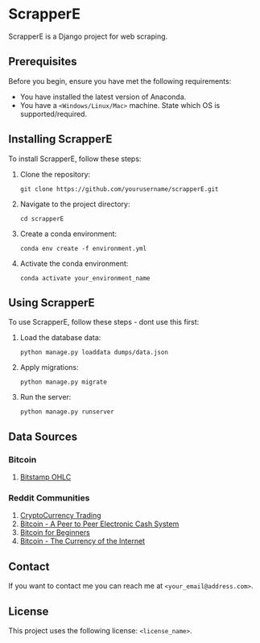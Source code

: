 # ScrapperE

ScrapperE is a Django project for web scraping.

## Prerequisites

Before you begin, ensure you have met the following requirements:

* You have installed the latest version of Anaconda.
* You have a `<Windows/Linux/Mac>` machine. State which OS is supported/required.

## Installing ScrapperE

To install ScrapperE, follow these steps:

1. Clone the repository:
    ```
    git clone https://github.com/yourusername/scrapperE.git
    ```

2. Navigate to the project directory:
    ```
    cd scrapperE
    ```

3. Create a conda environment:
    ```
    conda env create -f environment.yml
    ```

4. Activate the conda environment:
    ```
    conda activate your_environment_name
    ```

## Using ScrapperE

To use ScrapperE, follow these steps - dont use this first:

1. Load the database data:
    ```
    python manage.py loaddata dumps/data.json
    ```

2. Apply migrations:
    ```
    python manage.py migrate
    ```

3. Run the server:
    ```
    python manage.py runserver
    ```

## Data Sources

### Bitcoin
1. [Bitstamp OHLC](https://www.bitstamp.net/market/tradeview/)

### Reddit Communities

1. [CryptoCurrency Trading](https://www.reddit.com/r/CryptoCurrencyTrading/)
2. [Bitcoin - A Peer to Peer Electronic Cash System](https://www.reddit.com/r/btc/)
3. [Bitcoin for Beginners](https://www.reddit.com/r/BitcoinBeginners/)
4. [Bitcoin - The Currency of the Internet](https://www.reddit.com/r/Bitcoin/)

## Contact

If you want to contact me you can reach me at `<your_email@address.com>`.

## License

This project uses the following license: `<license_name>`.